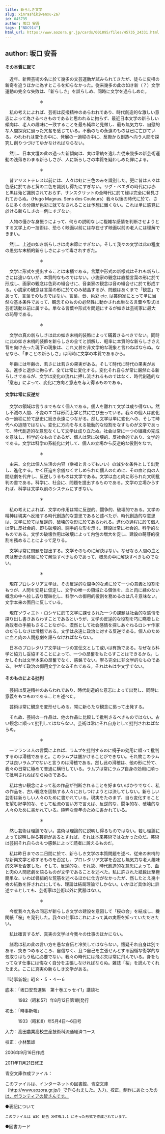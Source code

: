 ```yaml
---
title: 新らしき文学
slug: xinrashikiwenxu-2a7
id: 045735
author: 坂口 安吾
tags: ["NDC914"]
html_url: https://www.aozora.gr.jp/cards/001095/files/45735_24331.html
---
```


## author: 坂口 安吾

#### その本質に就て




　近年、新興芸術の名に於て幾多の文芸運動が試みられてきたが、徒らに皮相の新奇を追うほかに為すところを知らなかった。従来幾多の此の如き新（？）文学運動の完全な失敗は、「新らしさ」を誤らしめ、同時に文学を過らしめた。

　　　　　　　　＊

　私の考えによれば、芸術は反撥精神のあらわれであり、時代創造的な激しい意志によって為さるべきものであると思われるに拘らず、最近日本文学の新らしい傾向は、老人の趣味に一致することを最も純粋と見做し、最も無気力な、自慰的な人間探究に過った亢奮を感じている。不動のもの永遠のものは已に亡びている。われわれは変化の中に、発展の一過程の中に、反撥から創造へ向う人間を探究し創りつづけてゆかなければならない。

　然し、日本文壇の此の過った新傾向は、実は常軌を逸した従来幾多の新芸術運動の浅薄きわまる新らしさが、人に新らしさの本質を疑わしめた罪による。

　　　　　　　　＊

　昔アリストテレス以前には、人々は虹に三色のみを識別した。更に昔は人々は色感に於て赤と黄の二色を識別し得たにすぎない。リグ・ベエダの時代には赤と黒は殆ど識別されておらず、サンスクリットの全時代に於て緑は完全に発見されておらぬ。（Hugo Magnus. Sens des Couleurs）我々以後の時代に於て、さらに多くの分類が色彩に就てなされることは予想に難くない。これは単に感覚に於ける新らしさの一例にすぎない。

　人物の僅かな身振りによって、何らの説明なしに複雑な感情を判断させようとする文学上の一技術は、恐らく映画以前には存在せず映画以前の老人には理解できまい。

　然し、上述の如き新らしさは尚末節にすぎない。そして我々の文学は此の程度の愚劣な末梢的新らしさによって毒されすぎた。

　　　　　　　　＊

　文学に形式を提出することは末梢である。言葉や形式の新様式はそれも新らしさには違いないが、本質的なものではない。小説家の観念は直接言葉の形に於て形成し、画家の観念は色彩の組合せに、音楽家の観念は音の組合せに於て形成する。小説家の観念は言葉の形に於てのみ結晶するが、問題はあくまで「観念」であって、言葉そのものではない。言葉、音、色彩 etc. は芸術家にとって単に当然な基本条件であって、観念そのものの必然性に動かされぬ単なる言葉や形式は芸術活動以前に属する。単なる言葉や形式を問題にするが如きは芸術家に最大の恥辱である。

　　　　　　　　＊

　文学の真の新らしさは此の如き末梢的装飾によって瞞着さるべきでない。同時に此の如き末梢的装飾を新らしさの全てと誤解し、軽率に本質的な新らしささえ背を向け去った現下の現象は、これ又甚だ非文学的な現象と言わねばならぬ。なぜなら、「まことの新らしさ」は同時に文学の本質であるから。

　年齢には年齢の、若さには若さの果実がある。そして時代に時代の果実がある。進歩と退歩に拘らず、全ては常に変化する。変化それ自らが常に厳然たる新らしさであるが、文学は変化の流れに押し流されるものではなく、時代創造的な「意志」によって、変化に方向と意志を与え得るものである。



#### 文学は常に反逆だ




　文学の領域は言うまでもなく個人である。個人を離れて文学は成り得ない。然し不滅の人間、不変のエゴは形而上学と共に亡び去っている。我々の個人は変化の一過程に於て歴史に続き永遠につながる。然し文学は単に変化への、そして時代への追随ではない。変化に方向を与える能動的な役割をなすものが文学であって、時代創造的な意思なくして文学は成り立たぬ。社会は常に一つの組織の完成を意味し、科学的なものであるが、個人は常に破壊的、反社会的であり、文学的である。文学は科学の系統化に対して、個人の立場から反逆的な役割をなす。

　　　　　　　　＊

　由来、文化は個人生活の内容（幸福と言ってもいい）の減少を条件として出発し、進化する。かく圧迫を余儀なくせしめられた個人のために、その血と肉の人間悲劇を代弁し、反逆しうるものは文学である。文学は血と肉に彩られた文明批判の書である。科学に、社会に、問題を提出するものである。文学の立場からすれば、科学は文学以前のシステムにすぎない。

　　　　　　　　＊

　私の考えによれば、文学の作用は常に反逆的、闘争的、破壊的である。文学の精神は現実へ反撥する時代創造的な意思であると述べたが、時代創造的な意思は、文学に於ては反逆的、破壊的な形に於てあらわれる。進化の過程に於て個人は常に反社会的、即ち破壊的、闘争的な形を示す。建設は常に社会的、科学的なものである。文学の破壊作用は破壊によって内包の増大を促し、建設の萌芽的役割を務めることによって足りる。

　文学は常に問題を提出する。文学そのものに解決はない。なぜなら人間の血と肉は歴史の終局に於て解決すべきものであって、概念の中に解決すべきものでない。

　　　　　　　　＊

　現在プロレタリア文学は、その反逆的な闘争的な点に於て一つの意義と役割をもつが、人間を安易に仮定し、文学の唯一の領域たる個体を、血と肉に縁のない概念の中へ拉し去り曖昧化し、科学への御用的役割を務めるのは凡そ意味ない。文学本来の面目に反している。

　現在ソヴィエト・ロシヤに於て文学に課せられた一つの課題は社会的な感情を探り出し書きあらわすことであるというが、文学の反逆的な役割を巧に瞞着した為政者の手腕もさることながら、漠然として社会感情を探しあぐねるロシヤ作家のだらしなさは滑稽である。文学は永遠に政治に対する反逆である。個人のために血と肉の人間悲劇を語らなければならない。

　日本のプロレタリア文学は一つの宣伝文として或いは有効である。なぜなら科学と協力し妥協することによって、一つの昂奮をもたらすことはできるから。しかしそれは文学本来の昂奮でなく、感銘でない。寧ろ完全に非文学的なものである。やがて政治の御用文学となるそれである。それはもはや文学でない。



#### そのものによる批判




　芸術は反逆精神のあらわれであり、時代創造的な意志によって出発し、同時に意義をもつものであることを述べた。

　芸術は常に観念を変形せしめる。常に新らたな観念に拠って出発する。

　それ故、芸術の一作品は、他の作品に比較して批判さるべきものではない。古い観念に順って批判してはならない。芸術は常にそれ自身として批判されねばならぬ。

　　　　　　　　＊

　一フランス人の言葉によれば、ラムプを批判するのに椅子の効用に順って批判するのは滑稽であると。このラムプは腰かけることができない。それ故このラムプは良いラムプでないと言うのは滑稽である。然し此の滑稽は、他の形に於て、我々の日常に極めて普通に横行している。ラムプは常にラムプ自身の効用に順って批判されねばならぬのである。

　私は古い観念によって私の作品が判断されることを好まないばかりでなく、私の作品を、古い観念を固執する人々におしつけようとは決してしない。新らしい芸術は新らしい人々のために書かれている。現実をたのまず、自ら変化することを望む好学的な、そして私流の言い方で言えば、反逆的な、闘争的な、破壊的な人々のために書かれている。純粋な青年のために書かれている。

　　　　　　　　＊

　然し芸術は理論でない。芸術は理論的に説明し得るものではない。若し理論によって説明し得る芸術があるとすれば、それは本来芸術ではなかったのだ。芸術は芸術それ自らのもつ感銘によって読者に訴えるものだ。

　私は昨日までの二日間に於て、新らしき文学の本質問題を述べ、従来の末梢的な新興文学と称するものを否定し、プロレタリア文学を否定し無気力な老人趣味的文学を否定した。そして、反逆的な、それ故、時代創造的な意思によって、血と肉の人間悲劇を語るものが文学であることを述べた。私に許された紙数は至極簡単な、いわば骨組的な荒筋を述べるほかに仕方がなかったが、然したとえ幾十枚の紙数を許されたにしても、理論は結局理論でしかない。いかほど具体的に詳述するとしても、芸術家は芸術以外に武器はない。

　　　　　　　　＊

　今度我々九名の同志が新らしき文学の建設を意図して「桜の会」を結成し、機関紙「桜」を発刊した。我々の仕事はこれによって其の実際を知っていただきたい。

　私は確言するが、真実の文学は今我々の仕事のほかにない。

　諸君は私の此の言い方を愚な宣伝と冷笑してはならない。懐疑それ自身は別である、突きつめるところ、自信なく、且つ自己を主張せんとする因循な衒学的な気取りはもう私に必要でない。我々の時代には飛ぶ矢は常に飛んでいる。身をもってなす仕事には悔なく自分を主張しなければならぬ。雑誌「桜」を読んでくれたまえ。ここに真実の新らしき文学がある。

『時事新報』昭８・５・４～６













底本：「坂口安吾選集　第十巻エッセイ1」講談社

　　　1982（昭和57）年8月12日第1刷発行

初出：「時事新報」

　　　1933（昭和8）年5月4日～6日号

入力：高田農業高校生産技術科流通経済コース

校正：小林繁雄

2006年9月16日作成

2011年11月21日修正

青空文庫作成ファイル：

このファイルは、インターネットの図書館、青空文庫（http://www.aozora.gr.jp/）で作られました。入力、校正、制作にあたったのは、ボランティアの皆さんです。











●表記について


	このファイルは W3C 勧告 XHTML1.1 にそった形式で作成されています。







●図書カード